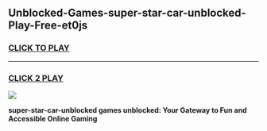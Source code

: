 
## Unblocked-Games-super-star-car-unblocked-Play-Free-et0js
<h3>
<a href="https://premium76.site?title=super-star-car-unblocked&ref=18A1">CLICK TO PLAY</a></h3>
<hr>

<h3>
<a href="https://premium76.site?title=super-star-car-unblocked&ref=18A1">CLICK 2 PLAY</a>
  
</h3>

<a href="https://premium76.site?title=super-star-car-unblocked&ref=18A1"><img src="https://clearcache.store/games.png"></a>


**super-star-car-unblocked games unblocked: Your Gateway to Fun and Accessible Online Gaming**
